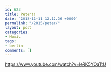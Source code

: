 ```yaml
---
id: 623
title: Peter!!
date: '2015-12-11 12:12:36 +0000'
permalink: "/2015/peter/"
layout: post
categories:
- Music
tags:
- berlin
comments: []
---
```

<https://www.youtube.com/watch?v=IeRK5YOaTtU>